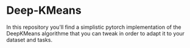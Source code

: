 # Deep-KMeans
In this repository you'll find a simplistic pytorch implementation of the DeepKMeans algorithme that you can tweak in order to adapt it to your dataset and tasks.
